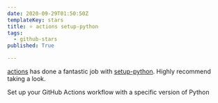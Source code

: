 ```yaml
---
date: 2020-09-29T01:50:50Z
templateKey: stars
title: ⭐ actions setup-python
tags:
  - github-stars
published: True

---
```


[actions](https://github.com/actions) has done a fantastic job with [setup-python](https://github.com/actions/setup-python). Highly recommend taking a look.

Set up your GitHub Actions workflow with a specific version of Python
